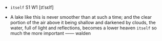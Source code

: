 - `itself` S1 W1 [ɪtˈsɛlf]



-  A lake like this is never smoother than at such a time; and the clear portion of the air above it being shallow and darkened by clouds, the water, full of light and reflections, becomes a lower heaven `itself` so much the more important —— walden